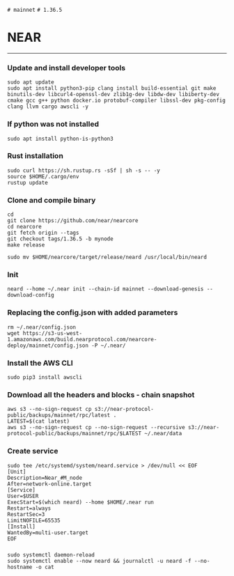 `# mainnet` `# 1.36.5`
# NEAR


____


### Update and install developer tools
```
sudo apt update
sudo apt install python3-pip clang install build-essential git make binutils-dev libcurl4-openssl-dev zlib1g-dev libdw-dev libiberty-dev cmake gcc g++ python docker.io protobuf-compiler libssl-dev pkg-config clang llvm cargo awscli -y
```

### If python was not installed
```
sudo apt install python-is-python3
```

### Rust installation
```
sudo curl https://sh.rustup.rs -sSf | sh -s -- -y
source $HOME/.cargo/env
rustup update
```

### Clone and compile binary
```
cd
git clone https://github.com/near/nearcore
cd nearcore
git fetch origin --tags
git checkout tags/1.36.5 -b mynode
make release
```
```
sudo mv $HOME/nearcore/target/release/neard /usr/local/bin/neard
```

### Init 
```
neard --home ~/.near init --chain-id mainnet --download-genesis --download-config
```

### Replacing the config.json with added parameters
```
rm ~/.near/config.json
wget https://s3-us-west-1.amazonaws.com/build.nearprotocol.com/nearcore-deploy/mainnet/config.json -P ~/.near/
```

### Install the AWS CLI
```
sudo pip3 install awscli
```

### Download all the headers and blocks - chain snapshot
```
aws s3 --no-sign-request cp s3://near-protocol-public/backups/mainnet/rpc/latest .
LATEST=$(cat latest)
aws s3 --no-sign-request cp --no-sign-request --recursive s3://near-protocol-public/backups/mainnet/rpc/$LATEST ~/.near/data
```

### Create service
```
sudo tee /etc/systemd/system/neard.service > /dev/null << EOF
[Unit]
Description=Near_#M_node
After=network-online.target
[Service]
User=$USER
ExecStart=$(which neard) --home $HOME/.near run
Restart=always
RestartSec=3
LimitNOFILE=65535
[Install]
WantedBy=multi-user.target
EOF
```

###
```
sudo systemctl daemon-reload
sudo systemctl enable --now neard && journalctl -u neard -f --no-hostname -o cat
```

###
```

```

###
```

```

###
```

```

###
```

```

###
```

```

###
```

```

###
```

```

###
```

```

###
```

```

###
```

```

###
```

```

###
```

```

###
```

```

###
```

```

###
```

```

###
```

```
